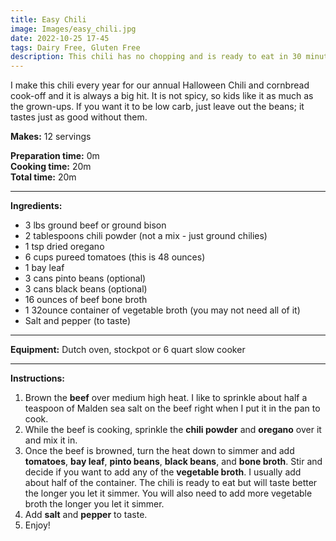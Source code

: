 ```yaml
---
title: Easy Chili
image: Images/easy_chili.jpg
date: 2022-10-25 17-45
tags: Dairy Free, Gluten Free
description: This chili has no chopping and is ready to eat in 30 minutes or less!
---
```

I make this chili every year for our annual Halloween Chili and cornbread cook-off and it is always a big hit. It is not spicy, so kids like it as much as the grown-ups. If you want it to be low carb, just leave out the beans; it tastes just as good without them.

**Makes:** 12 servings

**Preparation time:** 0m  
**Cooking time:** 20m  
**Total time:** 20m

---

**Ingredients:**

- 3 lbs ground beef or ground bison
- 2 tablespoons chili powder (not a mix - just ground chilies)
- 1 tsp dried oregano
- 6 cups pureed tomatoes (this is 48 ounces)
- 1 bay leaf
- 3 cans pinto beans (optional)
- 3 cans black beans (optional)
- 16 ounces of beef bone broth
- 1 32ounce container of vegetable broth (you may not need all of it)
- Salt and pepper (to taste)

---

**Equipment:** 
Dutch oven, stockpot or 6 quart slow cooker

---

**Instructions:**

1. Brown the **beef** over medium high heat. I like to sprinkle about half a teaspoon of Malden sea salt on the beef right when I put it in the pan to cook. 
1. While the beef is cooking, sprinkle the **chili powder** and **oregano** over it and mix it in.
1. Once the beef is browned, turn the heat down to simmer and add **tomatoes**, **bay leaf**, **pinto beans**, **black beans**, and **bone broth**. Stir and decide if you want to add any of the **vegetable broth**. I usually add about half of the container. The chili is ready to eat but will taste better the longer you let it simmer. You will also need to add more vegetable broth the longer you let it simmer.
1. Add **salt** and **pepper** to taste. 
1. Enjoy!

